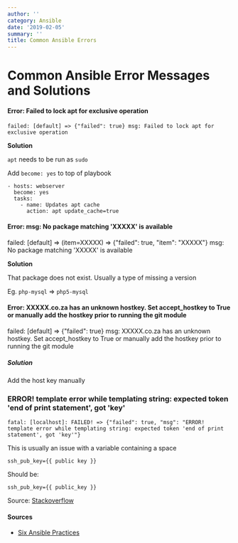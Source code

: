 ```yaml
---
author: ''
category: Ansible
date: '2019-02-05'
summary: ''
title: Common Ansible Errors
---
```

# Common Ansible Error Messages and Solutions

#### Error: Failed to lock apt for exclusive operation

    failed: [default] => {"failed": true} msg: Failed to lock apt for exclusive operation

**Solution**

`apt` needs to be run as `sudo`

Add `become: yes` to top of playbook


    - hosts: webserver
      become: yes
      tasks:
        - name: Updates apt cache
          action: apt update_cache=true

#### Error: msg: No package matching 'XXXXX' is available

  failed: [default] => (item=XXXXX) => {"failed": true, "item": "XXXXX"}
  msg: No package matching 'XXXXX' is available

**Solution**

That package does not exist. Usually a type of missing a version

Eg. `php-mysql` => `php5-mysql`

#### Error: XXXXX.co.za has an unknown hostkey. Set accept_hostkey to True or manually add the hostkey prior to running the git module

  failed: [default] => {"failed": true}
  msg: XXXXX.co.za has an unknown hostkey. Set accept_hostkey to True or manually add the hostkey prior to running the git module

##### Solution

  Add the host key manually

### ERROR! template error while templating string: expected token 'end of print statement', got 'key'

```
fatal: [localhost]: FAILED! => {"failed": true, "msg": "ERROR! template error while templating string: expected token 'end of print statement', got 'key'"}
```

This is usually an issue with a variable containing a space

`ssh_pub_key={{ public key }}`

Should be:

`ssh_pub_key={{ public_key }}`

Source: [Stackoverflow](http://stackoverflow.com/questions/31295662/ansible-copy-fails-template-error)

#### Sources

* [Six Ansible Practices](http://hakunin.com/six-ansible-practices)
